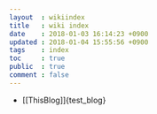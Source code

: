 ```yaml
---
layout  : wikiindex
title   : wiki index
date 	: 2018-01-03 16:14:23 +0900
updated : 2018-01-04 15:55:56 +0900
tags    : index
toc     : true
public  : true
comment : false
---
```


* [[ThisBlog]]{test_blog}
